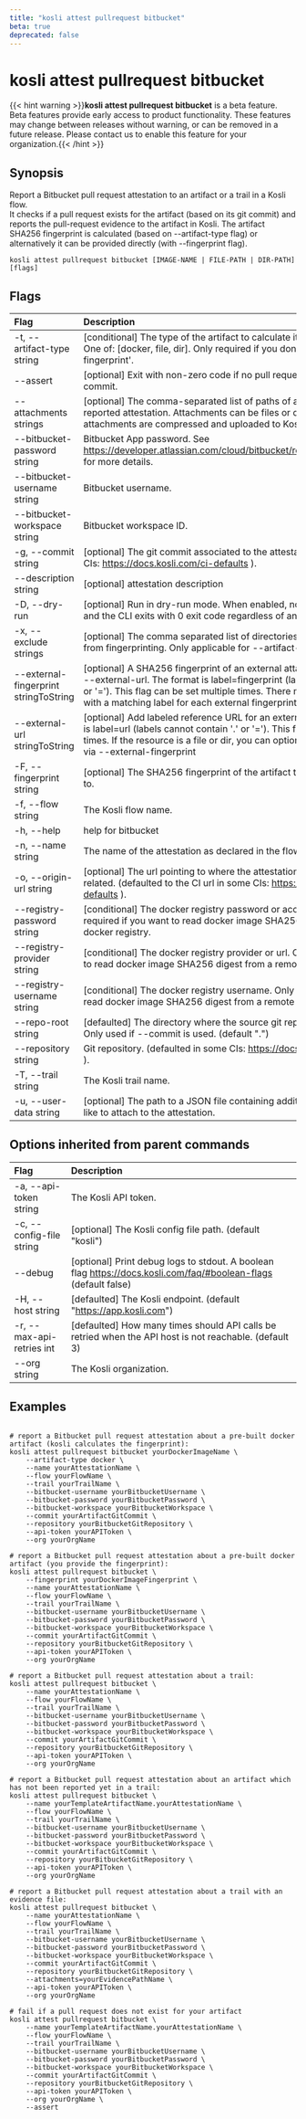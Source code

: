 ```yaml
---
title: "kosli attest pullrequest bitbucket"
beta: true
deprecated: false
---
```


# kosli attest pullrequest bitbucket

{{< hint warning >}}**kosli attest pullrequest bitbucket** is a beta feature. Beta features provide early access to product functionality.  These features may change between releases without warning, or can be removed in a future release.
Please contact us to enable this feature for your organization.{{< /hint >}}
## Synopsis

Report a Bitbucket pull request attestation to an artifact or a trail in a Kosli flow.  
It checks if a pull request exists for the artifact (based on its git commit) and reports the pull-request evidence to the artifact in Kosli.
The artifact SHA256 fingerprint is calculated (based on --artifact-type flag) or alternatively it can be provided directly (with --fingerprint flag).

```shell
kosli attest pullrequest bitbucket [IMAGE-NAME | FILE-PATH | DIR-PATH] [flags]
```

## Flags
| Flag | Description |
| :--- | :--- |
|    -t, --artifact-type string  |  [conditional] The type of the artifact to calculate its SHA256 fingerprint. One of: [docker, file, dir]. Only required if you don't specify '--fingerprint'.  |
|        --assert  |  [optional] Exit with non-zero code if no pull requests found for the given commit.  |
|        --attachments strings  |  [optional] The comma-separated list of paths of attachments for the reported attestation. Attachments can be files or directories. All attachments are compressed and uploaded to Kosli's evidence vault.  |
|        --bitbucket-password string  |  Bitbucket App password. See https://developer.atlassian.com/cloud/bitbucket/rest/intro/#authentication for more details.  |
|        --bitbucket-username string  |  Bitbucket username.  |
|        --bitbucket-workspace string  |  Bitbucket workspace ID.  |
|    -g, --commit string  |  [optional] The git commit associated to the attestation. (defaulted in some CIs: https://docs.kosli.com/ci-defaults ).  |
|        --description string  |  [optional] attestation description  |
|    -D, --dry-run  |  [optional] Run in dry-run mode. When enabled, no data is sent to Kosli and the CLI exits with 0 exit code regardless of any errors.  |
|    -x, --exclude strings  |  [optional] The comma separated list of directories and files to exclude from fingerprinting. Only applicable for --artifact-type dir.  |
|        --external-fingerprint stringToString  |  [optional] A SHA256 fingerprint of an external attachment represented by --external-url. The format is label=fingerprint (labels cannot contain '.' or '='). This flag can be set multiple times. There must be an external url with a matching label for each external fingerprint.  |
|        --external-url stringToString  |  [optional] Add labeled reference URL for an external resource. The format is label=url (labels cannot contain '.' or '='). This flag can be set multiple times. If the resource is a file or dir, you can optionally add its fingerprint via --external-fingerprint  |
|    -F, --fingerprint string  |  [optional] The SHA256 fingerprint of the artifact to attach the attestation to.  |
|    -f, --flow string  |  The Kosli flow name.  |
|    -h, --help  |  help for bitbucket  |
|    -n, --name string  |  The name of the attestation as declared in the flow or trail yaml template.  |
|    -o, --origin-url string  |  [optional] The url pointing to where the attestation came from or is related. (defaulted to the CI url in some CIs: https://docs.kosli.com/ci-defaults ).  |
|        --registry-password string  |  [conditional] The docker registry password or access token. Only required if you want to read docker image SHA256 digest from a remote docker registry.  |
|        --registry-provider string  |  [conditional] The docker registry provider or url. Only required if you want to read docker image SHA256 digest from a remote docker registry.  |
|        --registry-username string  |  [conditional] The docker registry username. Only required if you want to read docker image SHA256 digest from a remote docker registry.  |
|        --repo-root string  |  [defaulted] The directory where the source git repository is available. Only used if --commit is used. (default ".")  |
|        --repository string  |  Git repository. (defaulted in some CIs: https://docs.kosli.com/ci-defaults ).  |
|    -T, --trail string  |  The Kosli trail name.  |
|    -u, --user-data string  |  [optional] The path to a JSON file containing additional data you would like to attach to the attestation.  |


## Options inherited from parent commands
| Flag | Description |
| :--- | :--- |
|    -a, --api-token string  |  The Kosli API token.  |
|    -c, --config-file string  |  [optional] The Kosli config file path. (default "kosli")  |
|        --debug  |  [optional] Print debug logs to stdout. A boolean flag https://docs.kosli.com/faq/#boolean-flags (default false)  |
|    -H, --host string  |  [defaulted] The Kosli endpoint. (default "https://app.kosli.com")  |
|    -r, --max-api-retries int  |  [defaulted] How many times should API calls be retried when the API host is not reachable. (default 3)  |
|        --org string  |  The Kosli organization.  |


## Examples

```shell

# report a Bitbucket pull request attestation about a pre-built docker artifact (kosli calculates the fingerprint):
kosli attest pullrequest bitbucket yourDockerImageName \
	--artifact-type docker \
	--name yourAttestationName \
	--flow yourFlowName \
	--trail yourTrailName \
	--bitbucket-username yourBitbucketUsername \
	--bitbucket-password yourBitbucketPassword \
	--bitbucket-workspace yourBitbucketWorkspace \
	--commit yourArtifactGitCommit \
	--repository yourBitbucketGitRepository \
	--api-token yourAPIToken \
	--org yourOrgName

# report a Bitbucket pull request attestation about a pre-built docker artifact (you provide the fingerprint):
kosli attest pullrequest bitbucket \
	--fingerprint yourDockerImageFingerprint \
	--name yourAttestationName \
	--flow yourFlowName \
	--trail yourTrailName \
	--bitbucket-username yourBitbucketUsername \
	--bitbucket-password yourBitbucketPassword \
	--bitbucket-workspace yourBitbucketWorkspace \
	--commit yourArtifactGitCommit \
	--repository yourBitbucketGitRepository \
	--api-token yourAPIToken \
	--org yourOrgName

# report a Bitbucket pull request attestation about a trail:
kosli attest pullrequest bitbucket \
	--name yourAttestationName \
	--flow yourFlowName \
	--trail yourTrailName \
	--bitbucket-username yourBitbucketUsername \
	--bitbucket-password yourBitbucketPassword \
	--bitbucket-workspace yourBitbucketWorkspace \
	--commit yourArtifactGitCommit \
	--repository yourBitbucketGitRepository \
	--api-token yourAPIToken \
	--org yourOrgName

# report a Bitbucket pull request attestation about an artifact which has not been reported yet in a trail:
kosli attest pullrequest bitbucket \
	--name yourTemplateArtifactName.yourAttestationName \
	--flow yourFlowName \
	--trail yourTrailName \
	--bitbucket-username yourBitbucketUsername \
	--bitbucket-password yourBitbucketPassword \
	--bitbucket-workspace yourBitbucketWorkspace \
	--commit yourArtifactGitCommit \
	--repository yourBitbucketGitRepository \
	--api-token yourAPIToken \
	--org yourOrgName

# report a Bitbucket pull request attestation about a trail with an evidence file:
kosli attest pullrequest bitbucket \
	--name yourAttestationName \
	--flow yourFlowName \
	--trail yourTrailName \
	--bitbucket-username yourBitbucketUsername \
	--bitbucket-password yourBitbucketPassword \
	--bitbucket-workspace yourBitbucketWorkspace \
	--commit yourArtifactGitCommit \
	--repository yourBitbucketGitRepository \
	--attachments=yourEvidencePathName \
	--api-token yourAPIToken \
	--org yourOrgName

# fail if a pull request does not exist for your artifact
kosli attest pullrequest bitbucket \
	--name yourTemplateArtifactName.yourAttestationName \
	--flow yourFlowName \
	--trail yourTrailName \
	--bitbucket-username yourBitbucketUsername \
	--bitbucket-password yourBitbucketPassword \
	--bitbucket-workspace yourBitbucketWorkspace \
	--commit yourArtifactGitCommit \
	--repository yourBitbucketGitRepository \
	--api-token yourAPIToken \
	--org yourOrgName \
	--assert

```


